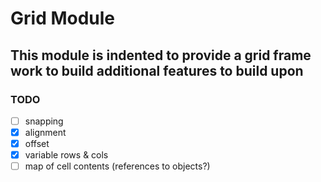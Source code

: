 # Grid Module  

## This module is indented to provide a grid frame work to build additional features to build upon  

### TODO

- [ ] snapping  
- [X] alignment
- [X] offset
- [X] variable rows & cols
- [ ] map of cell contents (references to objects?)
